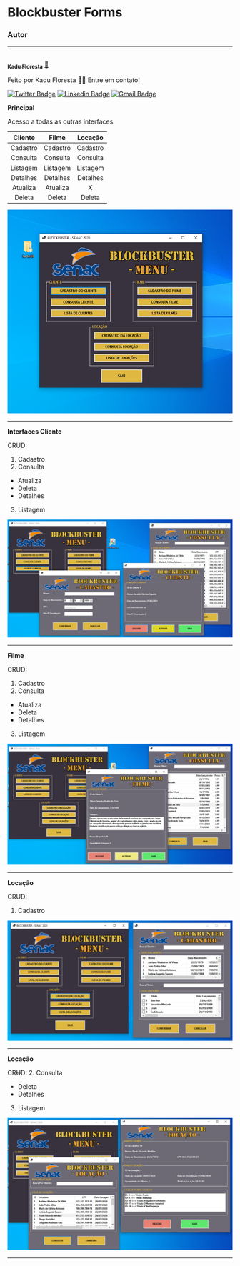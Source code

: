 # Blockbuster Forms

### Autor
---

<a href="https://blog.rocketseat.com.br/author/thiago/">
 <img style="border-radius: 50%;" src="https://media-exp1.licdn.com/dms/image/C4D03AQFfIeRf3UDQ9Q/profile-displayphoto-shrink_400_400/0?e=1605139200&v=beta&t=vWVjctWELGPrf-DrfqlwmBWjl88lk6ZwKTUJoCIkI_I" width="100px;" alt=""/>
 <br />
 <sub><b>Kadu Floresta</b></sub></a> <a href="https://https://www.facebook.com/kadu.floresta" title="Rocketseat">🚀</a>


Feito por Kadu Floresta 👋🏽 Entre em contato!

[![Twitter Badge](https://img.shields.io/badge/-@kadu_kururu-1ca0f1?style=flat-square&labelColor=1ca0f1&logo=twitter&logoColor=white&link=https://twitter.com/kadu_kururu)](https://twitter.com/kadu_kururu) [![Linkedin Badge](https://img.shields.io/badge/-Kadu_Floresta-blue?style=flat-square&logo=Linkedin&logoColor=white&link=https://www.linkedin.com/in/kadufloresta/)](https://www.linkedin.com/in/kadufloresta/) 
[![Gmail Badge](https://img.shields.io/badge/-cefloresta1@gmail.com-c14438?style=flat-square&logo=Gmail&logoColor=white&link=mailto:cefloresta1@gmail.com)](mailto:cefloresta1@gmail.com)

**Principal**

Acesso a todas as outras interfaces:

Cliente | Filme | Locação
:---:|:---:|:---:
Cadastro |Cadastro |Cadastro 
Consulta |Consulta |Consulta 
Listagem |Listagem |Listagem
Detalhes |Detalhes |Detalhes 
Atualiza |Atualiza |X 
Deleta   |Deleta   |Deleta   


<img src="/img/principal.png"/>

---
**Interfaces Cliente**

CRUD:
1. Cadastro
2. Consulta
- Atualiza
- Deleta
- Detalhes
3. Listagem 

<img src="/img/cadastroCliente.png"/>

---
**Filme**

CRUD:
1. Cadastro
2. Consulta
- Atualiza
- Deleta
- Detalhes
3. Listagem 

<img src="/img/consultaFilme.png"/>

---
**Locação**

CR<del>U</del>D:
1. Cadastro

<img src="/img/locacao.png"/>

---
**Locação**

CR<del>U</del>D:
2. Consulta
- Deleta
- Detalhes
3. Listagem 

<img src="/img/consultaLocacao.png"/>

---
